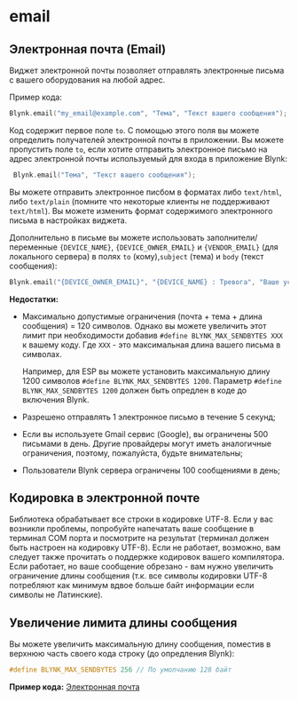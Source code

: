 # email

## Электронная почта \(Email\)

Виджет электронной почты позволяет отправлять электронные письма с вашего оборудования на любой адрес.

Пример кода:

```cpp
Blynk.email("my_email@example.com", "Тема", "Текст вашего сообщения");
```

Код содержит первое поле `to`. С помощью этого поля вы можете определить получателей электронной почты в приложении. Вы можете пропустить поле `to`, если хотите отправить электронное письмо на адрес электронной почты используемый для входа в приложение Blynk:

```cpp
 Blynk.email("Тема", "Текст вашего сообщения");
```

Вы можете отправить электронное писбом в форматах либо `text/html`, либо `text/plain` \(помните что некоторые клиенты не поддерживают `text/html`\). Вы можете изменить формат содержимого электронного письма в настройках виджета.

Дополнительно в письме вы можете использовать заполнители/переменные `{DEVICE_NAME}`, `{DEVICE_OWNER_EMAIL}` и `{VENDOR_EMAIL}` \(для локального сервера\) в полях `to` \(кому\),`subject` \(тема\) и `body` \(текст сообщения\):

```cpp
Blynk.email("{DEVICE_OWNER_EMAIL}", "{DEVICE_NAME} : Тревога", "Ваше устройство {DEVICE_NAME} имеет критическую ошибку!");
```

**Недостатки:**

* Максимально допустимые ограничения \(почта + тема + длина сообщения\) = 120 символов. Однако вы можете увеличить этот лимит при необходимости добавив `#define BLYNK_MAX_SENDBYTES XXX` к вашему коду. Где `XXX` - это максимальная длина вашего письма в символах.

  Например, для ESP вы можете установить максимальную длину 1200 символов `#define BLYNK_MAX_SENDBYTES 1200`. Параметр  `#define BLYNK_MAX_SENDBYTES 1200` должен быть опредлен в коде до включения Blynk.

* Разрешено отправлять 1 электронное письмо в течение 5 секунд;
* Если вы используете Gmail сервис \(Google\), вы ограничены 500 письмами в день. Другие провайдеры могут иметь аналогичные ограничения, поэтому, пожалуйста, будьте внимательны;
* Пользователи Blynk сервера ограничены 100 сообщениями в день;

## Кодировка в электронной почте

Библиотека обрабатывает все строки в кодировке UTF-8. Если у вас возникли проблемы, попробуйте напечатать ваше сообщение в терминал COM порта и посмотрите на результат \(терминал должен быть настроен на кодировку UTF-8\). Если не работает, возможно, вам следует также прочитать о поддержке кодировок вашего компилятора. Если работает, но ваше сообщение обрезано - вам нужно увеличить ограничение длины сообщения \(т.к. все символы кодировки UTF-8 потребляют как минимум вдвое больше байт информации если символы не Латинские\).

## Увеличение лимита длины сообщения

Вы можете увеличить максимальную длину сообщения, поместив в верхнюю часть своего кода строку \(до опредления Blynk\):

```cpp
#define BLYNK_MAX_SENDBYTES 256 // По умолчанию 128 байт
```

**Пример кода:** [Электронная почта](https://github.com/blynkkk/blynk-library/blob/master/examples/Widgets/Email/Email.ino)

